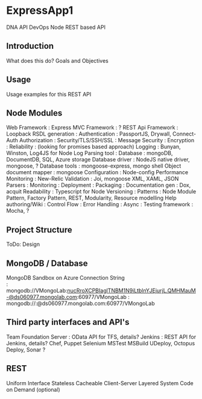 ﻿# ExpressApp1

DNA API
DevOps Node REST based API


Introduction
------------
What does this do?
Goals and Objectives


Usage
-----
Usage examples for this REST API


Node Modules
------------
Web Framework			: Express
MVC Framework			: ?
REST Api Framework		: Loopback
RSDL generation			: 
Authentication			: PassportJS, Drywall, Connect-Auth
Authorization			:
Security/TLS/SSH/SSL		:
Message Security		: 
Encryption			:
Reliability			: (looking for promises based approach)
Logging				: Bunyan, Winston, Log4JS for Node
Log Parsing tool		:
Database			: mongoDB, DocumentDB, SQL, Azure storage
Database driver			: NodeJS native driver, mongoose, ?
Database tools			: mongoose-express, mongo shell
Object document mapper		: mongoose
Configuration			: Node-config
Performance Monitoring		: New-Relic
Validation			: Joi, mongoose
XML, XAML, JSON Parsers		: 
Monitoring			:
Deployment			:
Packaging			:
Documentation gen		: Dox, acquit
Readability			: Typescript for Node
Versioning			:
Patterns			: Node Module Pattern, Factory Pattern, REST, Modularity, Resource modelling
Help authoring/Wiki		: 
Control Flow			:
Error Handling			:
Async				:
Testing framework		: Mocha, ?






Project Structure
-----------------
ToDo: Design



MongoDB / Database
------------------
MongoDB Sandbox on Azure
Connection String		
: mongodb://VMongoLab:nucRroXCPBIaglTNBM1N9iLtblnYJEjurjL.QMHMauM-@ds060977.mongolab.com:60977/VMongoLab
: mongodb://<dbuser>:<dbpassword>@ds060977.mongolab.com:60977/VMongoLab



Third party interfaces and API's
--------------------------------
Team Foundation Server	: OData API for TFS, details?
Jenkins			: REST API for Jenkins, details?
Chef, Puppet
Selenium
MSTest
MSBuild
UDeploy, Octopus Deploy, 
Sonar
?



REST
----
Uniform Interface
Stateless
Cacheable
Client-Server
Layered System
Code on Demand (optional)
